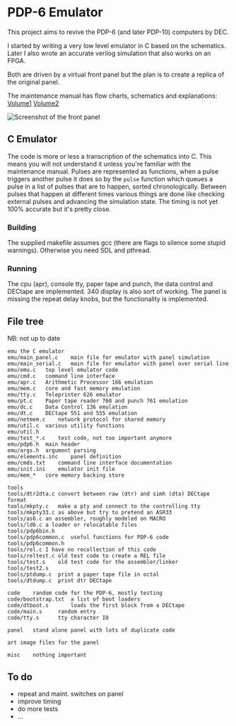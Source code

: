 # PDP-6 Emulator

This project aims to revive the PDP-6 (and later PDP-10)
computers by DEC.

I started by writing a very low level emulator in C based on
the schematics. Later I also wrote an accurate verilog simulation
that also works on an FPGA.

Both are driven by a virtual front panel but the plan is to create
a replica of the original panel.

The maintenance manual has flow charts, schematics and explanations:
[Volume1](http://bitsavers.trailing-edge.com/pdf/dec/pdp6/F-67_166instrManVol1_Sep65.pdf)
[Volume2](http://bitsavers.trailing-edge.com/pdf/dec/pdp6/F-67_166instrManVol2_Sep65.pdf)

![Screenshot of the front panel](https://raw.githubusercontent.com/aap/pdp6/master/art/screenshot.png)

## C Emulator

The code is more or less a transcription of the schematics into C.
This means you will not understand it unless you're familiar with the maintenance manual.
Pulses are represented as functions, when a pulse triggers another pulse
it does so by the `pulse` function which queues a pulse in a list
of pulses that are to happen, sorted chronologically.
Between pulses that happen at different times
various things are done like checking external pulses and advancing the
simulation state.
The timing is not yet 100% accurate but it's pretty close.

### Building

The supplied makefile assumes gcc (there are flags to silence some stupid warnings).
Otherwise you need SDL and pthread.

### Running

The cpu (apr), console tty, paper tape and punch,
the data control and DECtape are implemented.
340 display is also sort of working.
The panel is missing the repeat delay knobs,
but the functionality is implemented.

## File tree
NB: not up to date
 
```
emu	the C emulator
emu/main_panel.c	main file for emulator with panel simulation
emu/main_serial.c	main file for emulator with panel over serial line
emu/emu.c	top level emulator code
emu/cmd.c	command line interface
emu/apr.c	Arithmetic Processor 166 emulation
emu/mem.c	core and fast memory emulation
emu/tty.c	Teleprinter 626 emulator
emu/pt.c	Paper tape reader 760 and punch 761 emulation
emu/dc.c	Data Control 136 emulation
emu/dt.c	DECtape 551 and 555 emulation
emu/netmem.c	network protocol for shared memory
emu/util.c	various utility functions
emu/util.h
emu/test_*.c	test code, not too important anymore
emu/pdp6.h	main header
emu/args.h	argument parsing
emu/elements.inc	panel definition
emu/cmds.txt	command line interface documentation
emu/init.ini	emulator init file
emu/mem_*	core memory backing store

tools
tools/dtr2dta.c	convert between raw (dtr) and simh (dta) DECtape format
tools/mkpty.c	make a pty and connect to the controlling tty
tools/mkpty33.c	as above but try to pretend an ASR33
tools/as6.c	an assembler, roughly modeled on MACRO
tools/ld6.c	a loader or relocatable files
tools/pdp6bin.h
tools/pdp6common.c	useful functions for PDP-6 code
tools/pdp6common.h
tools/rel.c	I have no recollection of this code
tools/reltest.c	old test code to create a REL file
tools/test.s	old test code for the assembler/linker
tools/test2.s
tools/ptdump.c	print a paper tape file in octal
tools/dtdump.c	print dtr DECtape

code	random code for the PDP-6, mostly testing
code/bootstrap.txt	a list of boot loaders
code/dtboot.s		loads the first block from a DECtape
code/main.s		random entry
code/tty.s		tty character IO

panel	stand alone panel with lots of duplicate code

art	image files for the panel

misc	nothing important
```

## To do

- repeat and maint. switches on panel
- improve timing
- do more tests
- ...
